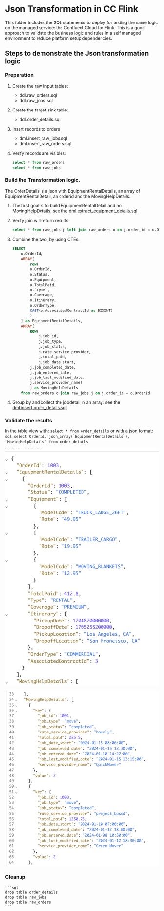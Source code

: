 # Json Transformation in CC Flink

This folder includes the SQL statements to deploy for testing the same logic on the managed service: the Confluent Cloud for Flink. This is a good approach to validate the business logic and rules in a self managed environment to reduce platform setup dependencies.

## Steps to demonstrate the Json transformation logic

### Preparation

1. Create the raw input tables:
    * ddl.raw_orders.sql
    * ddl.raw_jobs.sql

1. Create the target sink table:
    * ddl.order_details.sql

1. Insert records to orders
    * dml.insert_raw_jobs.sql
    * dml.insert_raw_orders.sql
1. Verify records are visibles:
    ```sql
    select * from raw_orders
    select * from raw_jobs
    ```

### Build the Transformation logic. 

The OrderDetails is a json with EquipmentRentalDetails, an array of EquipmentRentalDetail, an orderid and the MovingHelpDetails.
1. The first goal is to build EquipmentRentalDetail and no MovingHelpDetails, see the [dml.extract_equipment_details.sql](./dml.extract_equipment_rental_details.sql)

1. Verify join will return results:
    ```sql
    select * from raw_jobs j left join raw_orders o on j.order_id = o.OrderId
    ```

1. Combine the two, by using CTEs:
    ```sql
    SELECT
        o.OrderId,
        ARRAY[
            row(
            o.OrderId,
            o.Status,
            o.Equipment,
            o.TotalPaid,
            o.`Type`,
            o.Coverage,
            o.Itinerary,
            o.OrderType,
            CAST(o.AssociatedContractId as BIGINT)
            )
        ] as EquipmentRentalDetails,
        ARRAY[ 
            ROW(
                j.job_id, 
                j.job_type,
                j.job_status,
                j.rate_service_provider,
                j.total_paid,
                j.job_date_start,
            j.job_completed_date,
            j.job_entered_date,
            j.job_last_modified_date,
            j.service_provider_name)
            ] as MovingHelpDetails
        from raw_orders o join raw_jobs j on j.order_id = o.OrderId
    ```

1. Group by and collect the jobdetail in an array: see the [dml.insert.order_details.sql](./dml.insert.order_details.sql)


### Validate the results
In the table view with: `select * from order_details` or with a json format:
    ```sql
    select OrderId, json_array(`EquipmentRentalDetails`), `MovingHelpDetails` from order_details
    ```

![](./docs/order_details.png)

![](./docs/moving_details.png)



### Cleanup
    ```sql
    drop table order_details
    drop table raw_jobs
    drop table raw_orders
    ```